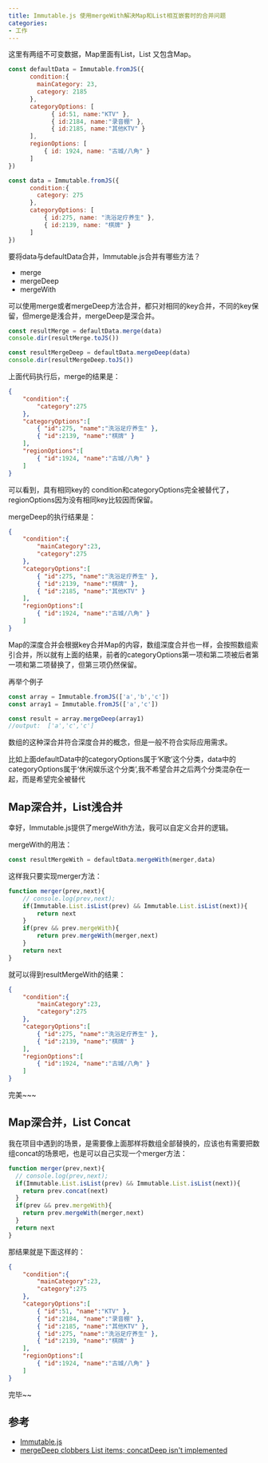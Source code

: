 ```yaml
---
title: Immutable.js 使用mergeWith解决Map和List相互嵌套时的合并问题
categories:
- 工作
---
```


这里有两组不可变数据，Map里面有List，List 又包含Map。

```javascript
const defaultData = Immutable.fromJS({
	  condition:{
	    mainCategory: 23,
	    category: 2185
	  },
	  categoryOptions: [
	        { id:51, name:"KTV" },
	        { id:2184, name:"录音棚" },
	        { id:2185, name:"其他KTV" }
	  ],
	  regionOptions: [
	      { id: 1924, name: "古城/八角" }
	  ]
})

const data = Immutable.fromJS({
	  condition:{
	    category: 275
	  },
	  categoryOptions: [
	      { id:275, name: "洗浴足疗养生" },
	      { id:2139, name: "棋牌" }
	  ]
})
```
要将data与defaultData合并，Immutable.js合并有哪些方法？ 

- merge 
- mergeDeep
- mergeWith

<!-- more -->
可以使用merge或者mergeDeep方法合并，都只对相同的key合并，不同的key保留，但merge是浅合并，mergeDeep是深合并。

```javascript
const resultMerge = defaultData.merge(data)
console.dir(resultMerge.toJS())

const resultMergeDeep = defaultData.mergeDeep(data)
console.dir(resultMergeDeep.toJS())
```

上面代码执行后，merge的结果是：

```json
{
    "condition":{
        "category":275
    },
    "categoryOptions":[
        { "id":275, "name":"洗浴足疗养生" },
        { "id":2139, "name":"棋牌" }
    ],
    "regionOptions":[
        { "id":1924, "name":"古城/八角" }
    ]
}
```
可以看到，具有相同key的 condition和categoryOptions完全被替代了，regionOptions因为没有相同key比较因而保留。

mergeDeep的执行结果是：

```json
{
    "condition":{
        "mainCategory":23,
        "category":275
    },
    "categoryOptions":[
        { "id":275, "name":"洗浴足疗养生" },
        { "id":2139, "name":"棋牌" },
        { "id":2185, "name":"其他KTV" }
    ],
    "regionOptions":[
        { "id":1924, "name":"古城/八角" }
    ]
}
```
Map的深度合并会根据key合并Map的内容，数组深度合并也一样，会按照数组索引合并，所以就有上面的结果，前者的categoryOptions第一项和第二项被后者第一项和第二项替换了，但第三项仍然保留。

再举个例子

```javascript
const array = Immutable.fromJS(['a','b','c'])
const array1 = Immutable.fromJS(['a','c'])

const result = array.mergeDeep(array1)
//output:  ['a','c','c']
```

数组的这种深合并符合深度合并的概念，但是一般不符合实际应用需求。

比如上面defaultData中的categoryOptions属于‘K歌’这个分类，data中的categoryOptions属于‘休闲娱乐这个分类’,我不希望合并之后两个分类混杂在一起，而是希望完全被替代

## Map深合并，List浅合并
幸好，Immutable.js提供了mergeWith方法，我可以自定义合并的逻辑。

mergeWith的用法：

```javascript
const resultMergeWith = defaultData.mergeWith(merger,data)
```
这样我只要实现merger方法：

```javascript
function merger(prev,next){
	// console.log(prev,next);
	if(Immutable.List.isList(prev) && Immutable.List.isList(next)){
		return next
	}
	if(prev && prev.mergeWith){
		return prev.mergeWith(merger,next)
	}
	return next
}
```

就可以得到resultMergeWith的结果：

```json
{
    "condition":{
        "mainCategory":23,
        "category":275
    },
    "categoryOptions":[
        { "id":275, "name":"洗浴足疗养生" },
        { "id":2139, "name":"棋牌" }
    ],
    "regionOptions":[
        { "id":1924, "name":"古城/八角" }
    ]
}
```
完美~~~

## Map深合并，List Concat
我在项目中遇到的场景，是需要像上面那样将数组全部替换的，应该也有需要把数组concat的场景吧，也是可以自己实现一个merger方法：

```javascript
function merger(prev,next){
  // console.log(prev,next);
  if(Immutable.List.isList(prev) && Immutable.List.isList(next)){
    return prev.concat(next)
  }
  if(prev && prev.mergeWith){
    return prev.mergeWith(merger,next)
  }
  return next
}
```

那结果就是下面这样的：

```json
{
    "condition":{
        "mainCategory":23,
        "category":275 
    },
    "categoryOptions":[
        { "id":51, "name":"KTV" },
        { "id":2184, "name":"录音棚" },
        { "id":2185, "name":"其他KTV" },
        { "id":275, "name":"洗浴足疗养生" },
        { "id":2139, "name":"棋牌" }
    ],
    "regionOptions":[
        { "id":1924, "name":"古城/八角" }
    ] 
}
```

完毕~~

## 参考
- [Immutable.js](https://facebook.github.io/immutable-js/)
- [mergeDeep clobbers List items; concatDeep isn't implemented](https://github.com/facebook/immutable-js/issues/406)


    
